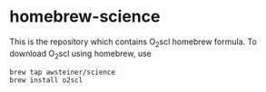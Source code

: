 # homebrew-science

This is the repository which contains O<sub>2</sub>scl homebrew formula. To
download O<sub>2</sub>scl using homebrew, use

```
brew tap awsteiner/science
brew install o2scl
```
